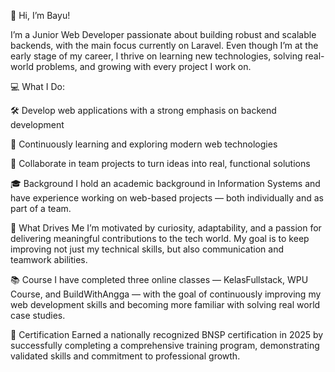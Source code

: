 👋 Hi, I’m Bayu!

I’m a Junior Web Developer passionate about building robust and scalable backends, with the main focus currently on Laravel.
Even though I’m at the early stage of my career, I thrive on learning new technologies, solving real-world problems, and growing with every project I work on.

💻 What I Do:

🛠️ Develop web applications with a strong emphasis on backend development

🌱 Continuously learning and exploring modern web technologies

🤝 Collaborate in team projects to turn ideas into real, functional solutions

🎓 Background
I hold an academic background in Information Systems and have experience working on web-based projects — both individually and as part of a team.

🚀 What Drives Me
I’m motivated by curiosity, adaptability, and a passion for delivering meaningful contributions to the tech world. My goal is to keep improving not just my technical skills, but also communication and teamwork abilities.

📚 Course
I have completed three online classes — KelasFullstack, WPU Course, and BuildWithAngga — with the goal of continuously improving my web development skills and becoming more familiar with solving real world case studies.

📄 Certification
Earned a nationally recognized BNSP certification in 2025 by successfully completing a comprehensive training program, demonstrating validated skills and commitment to professional growth.
